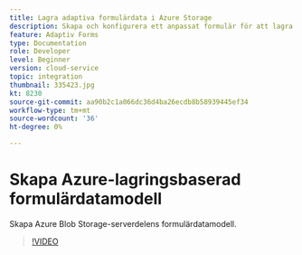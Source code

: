 ```yaml
---
title: Lagra adaptiva formulärdata i Azure Storage
description: Skapa och konfigurera ett anpassat formulär för att lagra data i Azure Storage
feature: Adaptiv Forms
type: Documentation
role: Developer
level: Beginner
version: cloud-service
topic: integration
thumbnail: 335423.jpg
kt: 8230
source-git-commit: aa90b2c1a066dc36d4ba26ecdb8b58939445ef34
workflow-type: tm+mt
source-wordcount: '36'
ht-degree: 0%

---
```


# Skapa Azure-lagringsbaserad formulärdatamodell

Skapa Azure Blob Storage-serverdelens formulärdatamodell.

>[!VIDEO](https://video.tv.adobe.com/v/335423/?quality=12&learn=on)


